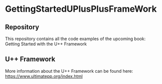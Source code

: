 # GettingStartedUPlusPlusFrameWork
## Repository
This repository contains all the code examples of the upcoming book: Getting Started with the U++ Framework
## U++ Framework
More information about the U++ Framework can be found here: https://www.ultimatepp.org/index.html
